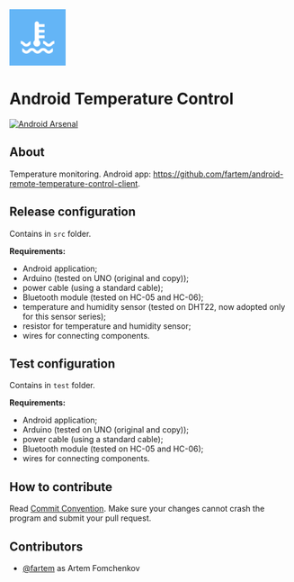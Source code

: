 <img src="media/logo/ic_app.png" height="100px" />

# Android Temperature Control

[![Android Arsenal](https://img.shields.io/badge/Android%20Arsenal-Android%20Home%20Control%20Client-brightgreen.svg?style=flat)](https://android-arsenal.com/details/3/7943)

## About

Temperature monitoring. Android app: https://github.com/fartem/android-remote-temperature-control-client.

## Release configuration

Contains in `src` folder.

__Requirements:__

- Android application;
- Arduino (tested on UNO (original and copy));
- power cable (using a standard cable);
- Bluetooth module (tested on HC-05 and HC-06);
- temperature and humidity sensor (tested on DHT22, now adopted only for this sensor series);
- resistor for temperature and humidity sensor;
- wires for connecting components.

## Test configuration

Contains in `test` folder.

__Requirements:__

- Android application;
- Arduino (tested on UNO (original and copy));
- power cable (using a standard cable);
- Bluetooth module (tested on HC-05 and HC-06);
- wires for connecting components.

## How to contribute

Read [Commit Convention](https://github.com/fartem/repository-rules/blob/master/commit-convention/COMMIT_CONVENTION.md). Make sure your changes cannot crash the program and submit your pull request.

## Contributors

* [@fartem](https://github.com/fartem) as Artem Fomchenkov
